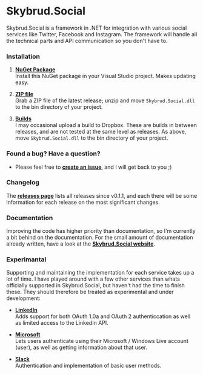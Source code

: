 Skybrud.Social
==============

Skybrud.Social is a framework in .NET for integration with various social services like Twitter, Facebook and Instagram. The framework will handle all the technical parts and API communication so you don't have to.

### Installation

1. [**NuGet Package**][NuGetPackage]  
Install this NuGet package in your Visual Studio project. Makes updating easy.

2. [**ZIP file**][GitHubRelease]  
Grab a ZIP file of the latest release; unzip and move `Skybrud.Social.dll` to the bin directory of your project.

2. [**Builds**][DropboxFolder]  
I may occasional upload a build to Dropbox. These are builds in between releases, and are not tested at the same level as releases. As above, move `Skybrud.Social.dll` to the bin directory of your project.

### Found a bug? Have a question?

* Please feel free to [**create an issue**][Issues], and I will get back to you ;)

### Changelog

The [**releases page**](https://github.com/abjerner/Skybrud.Social/releases) lists all releases since v0.1.1, and each there will be some information for each release on the most significant changes.

### Documentation

Improving the code has higher priority than documentation, so I'm currently a bit behind on the documentation. For the small amount of documentation already written, have a look at the [**Skybrud.Social website**][Website].

### Experimantal

Supporting and maintaining the implementation for each service takes up a lot of time. I have played around with a few other services than whats officially supported in Skybrud.Social, but haven't had the time to finish these. They should therefore be treated as experimental and under development:

* [**LinkedIn**](https://github.com/abjerner/Skybrud.Social/tree/master/src/Skybrud.Social.LinkedIn)<br />Adds support for both OAuth 1.0a and OAuth 2 authenticcation as well as limited access to the LinkedIn API.

* [**Microsoft**](https://github.com/abjerner/Skybrud.Social/tree/master/src/Skybrud.Social.Microsoft)<br />Lets users authenticate using their Microsoft / Windows Live account (user), as well as getting information about that user.

* [**Slack**](https://github.com/abjerner/Skybrud.Social/tree/master/src/Skybrud.Social.Slack)<br />Authentication and implementation of basic user methods.


[Website]: http://social.skybrud.dk/
[NuGetPackage]: https://www.nuget.org/packages/Skybrud.Social
[GitHubRelease]: https://github.com/abjerner/Skybrud.Social/releases/latest
[DropboxFolder]: https://www.dropbox.com/sh/ubak1qionvji8mf/AACq5X5b2Ic6MPPZznrzfsl2a?dl=0
[Changelog]: https://github.com/abjerner/Skybrud.Social/blob/master/CHANGELOG.md
[Issues]: https://github.com/abjerner/Skybrud.Social/issues
